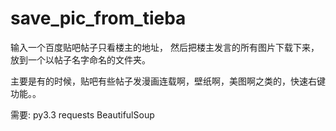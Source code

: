 save_pic_from_tieba
===================

输入一个百度贴吧帖子只看楼主的地址，
然后把楼主发言的所有图片下载下来，放到一个以帖子名字命名的文件夹。

主要是有的时候，贴吧有些帖子发漫画连载啊，壁纸啊，美图啊之类的，快速右键功能。。

需要:
py3.3
requests 
BeautifulSoup
